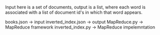 Input here is a set of documents, output is a list, where each word is associated with a list of document id's in which that word appears.

books.json -> input
inverted_index.json -> output
MapReduce.py -> MapReduce framework
inverted_index.py -> MapReduce impelemntation


